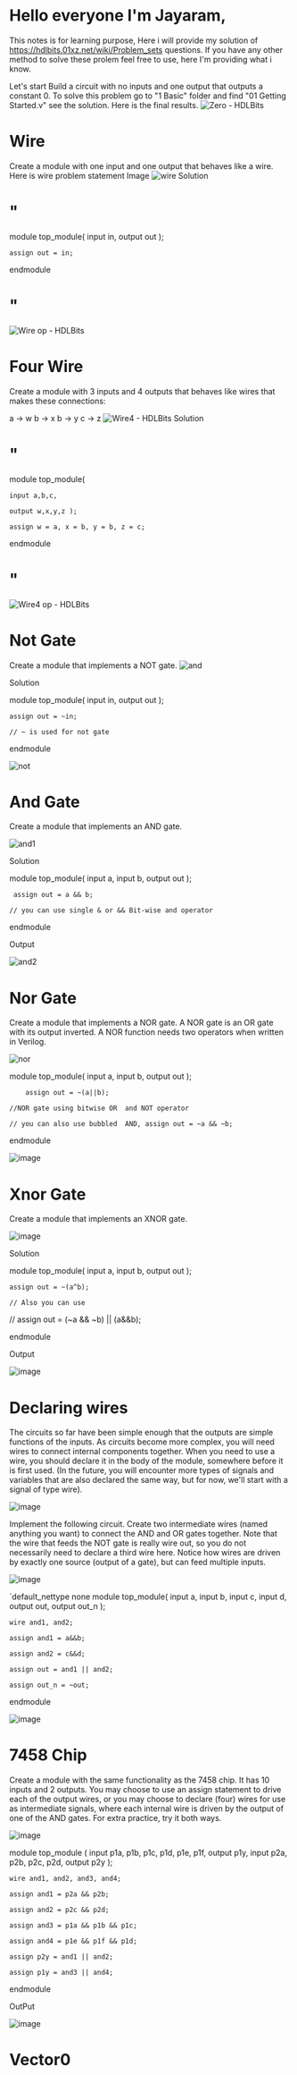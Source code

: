 # Hello everyone I'm Jayaram,
This notes is for learning purpose, Here i will provide my solution of https://hdlbits.01xz.net/wiki/Problem_sets questions. If you have any other method to solve these prolem feel free to use, here I'm providing what i know.

Let's start
Build a circuit with no inputs and one output that outputs a constant 0.
To solve this problem go to "1 Basic" folder and find "01 Getting Started.v" see the solution.
Here is the final results.
![Zero - HDLBits](https://github.com/user-attachments/assets/b26dedc6-c55e-4353-a862-71ae1e4c12f1)

# Wire
Create a module with one input and one output that behaves like a wire.
Here is wire problem statement Image
![wire](https://github.com/user-attachments/assets/a19ea485-99ce-4bde-a72a-b21c9b28bf50)
Solution
# "
module top_module( input in, output out );
    
    assign out = in;

endmodule
# "
![Wire op - HDLBits](https://github.com/user-attachments/assets/1ce747f5-48f4-4231-b069-25c7fc0287e0)

# Four Wire
Create a module with 3 inputs and 4 outputs that behaves like wires that makes these connections:

a -> w
b -> x
b -> y
c -> z
![Wire4 - HDLBits](https://github.com/user-attachments/assets/2d826d5b-7a48-4224-8e74-b37ee3fcab0d)
Solution
# "
module top_module( 

    input a,b,c,
    
    output w,x,y,z );
    
    assign w = a, x = b, y = b, z = c;

endmodule

# "
![Wire4 op - HDLBits](https://github.com/user-attachments/assets/7d643aab-20e7-4e26-8b23-4bc1715f6b02)

# Not Gate
Create a module that implements a NOT gate.
![and](https://github.com/user-attachments/assets/1e1d7648-ab5a-4c7a-a417-6bba563367cc)

Solution

module top_module( input in, output out );
    
    assign out = ~in;
    
    // ~ is used for not gate

endmodule

![not](https://github.com/user-attachments/assets/0b21a3e3-0b4a-4adf-a7af-88a2896de34e)

# And Gate

Create a module that implements an AND gate.

![and1](https://github.com/user-attachments/assets/81e49557-873d-4fab-a97e-deeea062d0a5)

Solution

module top_module( 
    input a, 
    input b, 
    output out );
    
     assign out = a && b;
    
    // you can use single & or && Bit-wise and operator

endmodule

Output

![and2](https://github.com/user-attachments/assets/02c76e91-f597-43ba-bbb9-b2dd525fcf5f)

# Nor Gate

Create a module that implements a NOR gate. A NOR gate is an OR gate with its output inverted. A NOR function needs two operators when written in Verilog.

![nor](https://github.com/user-attachments/assets/4b2211d5-67a5-4822-b11e-8b877dd2e3a1)

module top_module( 
    input a, 
    input b, 
    output out );
    
        assign out = ~(a||b);
    
    //NOR gate using bitwise OR  and NOT operator
    
    // you can also use bubbled  AND, assign out = ~a && ~b;

endmodule

![image](https://github.com/user-attachments/assets/348e7d43-ec6c-482b-a031-f8c822be6cc1)

# Xnor Gate

Create a module that implements an XNOR gate.

![image](https://github.com/user-attachments/assets/cdc99b8e-a23c-4908-9594-22433d120d09)

Solution

 module top_module( 
    input a, 
    input b, 
    output out );
    
    assign out = ~(a^b);
    
    // Also you can use
    
   // assign out = (~a && ~b) || (a&&b);

endmodule

Output

![image](https://github.com/user-attachments/assets/5437de1b-2251-4faf-aa50-175eece0ca2a)

# Declaring wires

The circuits so far have been simple enough that the outputs are simple functions of the inputs. As circuits become more complex, you will need wires to connect internal components together. When you need to use a wire, you should declare it in the body of the module, somewhere before it is first used. (In the future, you will encounter more types of signals and variables that are also declared the same way, but for now, we'll start with a signal of type wire).

![image](https://github.com/user-attachments/assets/601162ab-61f8-427b-928f-638201716b9b)

Implement the following circuit. Create two intermediate wires (named anything you want) to connect the AND and OR gates together. Note that the wire that feeds the NOT gate is really wire out, so you do not necessarily need to declare a third wire here. Notice how wires are driven by exactly one source (output of a gate), but can feed multiple inputs.

![image](https://github.com/user-attachments/assets/55629d95-2cf2-4dd3-bba1-0e7910e0cc42)

`default_nettype none
module top_module(
    input a,
    input b,
    input c,
    input d,
    output out,
    output out_n   ); 
    
    wire and1, and2;
    
    assign and1 = a&&b;
    
    assign and2 = c&&d;
    
    assign out = and1 || and2;
    
    assign out_n = ~out;

endmodule

![image](https://github.com/user-attachments/assets/2f4dddb8-7a2d-438b-a61e-e4492453edfa)

# 7458 Chip

Create a module with the same functionality as the 7458 chip. It has 10 inputs and 2 outputs. You may choose to use an assign statement to drive each of the output wires, or you may choose to declare (four) wires for use as intermediate signals, where each internal wire is driven by the output of one of the AND gates. For extra practice, try it both ways.

![image](https://github.com/user-attachments/assets/70e6bae2-c4ba-4440-a41c-371d5c45bf3a)

module top_module ( 
    input p1a, p1b, p1c, p1d, p1e, p1f,
    output p1y,
    input p2a, p2b, p2c, p2d,
    output p2y );
    
    wire and1, and2, and3, and4;
    
    assign and1 = p2a && p2b;
    
    assign and2 = p2c && p2d;
    
    assign and3 = p1a && p1b && p1c;
    
    assign and4 = p1e && p1f && p1d;
    
    assign p2y = and1 || and2;
    
    assign p1y = and3 || and4;


endmodule

OutPut

![image](https://github.com/user-attachments/assets/2a667e8e-1560-43d8-ac59-e7baed3e548c)

# Vector0

